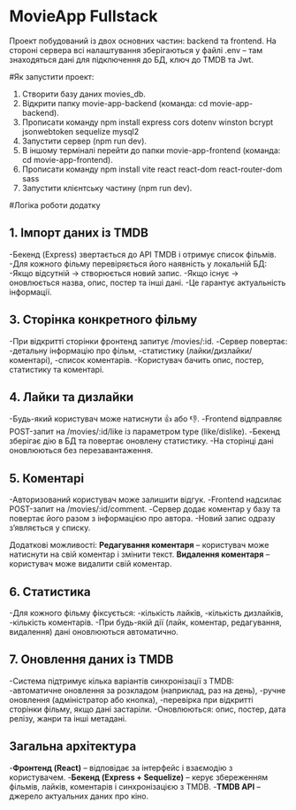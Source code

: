 # MovieApp Fullstack

Проект побудований із двох основних частин: backend та frontend.
На стороні сервера всі налаштування зберігаються у файлі .env – там знаходяться дані для підключення до БД, ключ до TMDB та Jwt.

#Як запустити проект:
  1. Створити базу даних movies_db.
  2. Відкрити папку movie-app-backend (команда: cd movie-app-backend).
  3. Прописати команду npm install express cors dotenv winston bcrypt jsonwebtoken sequelize mysql2
  4. Запустити сервер (npm run dev).
  5. В іншому терміналі перейти до папки movie-app-frontend (команда: cd movie-app-frontend).
  6. Прописати команду npm install vite react react-dom react-router-dom sass
  7. Запустити клієнтську частину (npm run dev).
     
#Логіка роботи додатку 

## 1. Імпорт даних із TMDB
-Бекенд (Express) звертається до API TMDB і отримує список фільмів.
-Для кожного фільму перевіряється його наявність у локальній БД:
    -Якщо відсутній → створюється новий запис.
    -Якщо існує → оновлюється назва, опис, постер та інші дані.
-Це гарантує актуальність інформації.

## 3. Сторінка конкретного фільму
-При відкритті сторінки фронтенд запитує /movies/:id.
-Сервер повертає:
    -детальну інформацію про фільм,
    -статистику (лайки/дизлайки/коментарі),
    -список коментарів.
-Користувач бачить опис, постер, статистику та коментарі.

## 4. Лайки та дизлайки
-Будь-який користувач може натиснути 👍 або 👎.
-Frontend відправляє POST-запит на /movies/:id/like із параметром type (like/dislike).
-Бекенд зберігає дію в БД та повертає оновлену статистику.
-На сторінці дані оновлюються без перезавантаження.

## 5. Коментарі
-Авторизований користувач може залишити відгук.
-Frontend надсилає POST-запит на /movies/:id/comment.
-Сервер додає коментар у базу та повертає його разом з інформацією про автора.
-Новий запис одразу з’являється у списку.

Додаткові можливості:
  **Редагування коментаря** – користувач може натиснути на свій коментар і змінити текст.
  **Видалення коментаря** – користувач може видалити свій коментар.

## 6. Статистика
-Для кожного фільму фіксується:
    -кількість лайків,
    -кількість дизлайків,
    -кількість коментарів.
-При будь-якій дії (лайк, коментар, редагування, видалення) дані оновлюються автоматично.

## 7. Оновлення даних із TMDB

-Система підтримує кілька варіантів синхронізації з TMDB:
    -автоматичне оновлення за розкладом (наприклад, раз на день),
    -ручне оновлення (адміністратор або кнопка),
    -перевірка при відкритті сторінки фільму, якщо дані застаріли.
-Оновлюються: опис, постер, дата релізу, жанри та інші метадані.

## Загальна архітектура

-**Фронтенд (React)** – відповідає за інтерфейс і взаємодію з користувачем.
-**Бекенд (Express + Sequelize)** – керує збереженням фільмів, лайків, коментарів і синхронізацією з TMDB.
-**TMDB API** – джерело актуальних даних про кіно.

